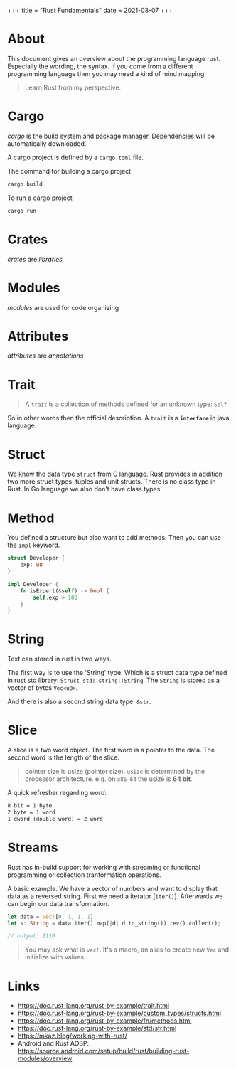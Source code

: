 +++
title = "Rust Fundamentals"
date = 2021-03-07
+++

# About
This document gives an overview about the programming language rust. Especially the wording, the syntax. If you come from a different programming language then you may need a kind of mind mapping.

> Learn Rust from my perspective.

# Cargo
_cargo_ is the build system and package manager. Dependencies will be automatically downloaded.

A cargo project is defined by a `cargo.toml` file.

The command for building a cargo project
```bash
cargo build
```

To run a cargo project
```bash
cargo run
```

# Crates
_crates_ are _libraries_

# Modules
_modules_ are used for code organizing

# Attributes
_attributes_ are _annotations_

# Trait
> A `trait` is a collection of methods defined for an unknown type: `Self`

So in other words then the official description. A `trait` is a __`interface`__ in java language.

# Struct
We know the data type `struct` from C language. Rust provides in addition two more struct types: tuples and unit structs.
There is no class type in Rust. In Go language we also don't have class types.

# Method
You defined a structure but also want to add methods. Then you can use the `impl` keyword.

```rust
struct Developer {
    exp: u8
}

impl Developer {
    fn isExpert(&self) -> bool {
        self.exp > 100
    }
}
```

# String
Text can stored in rust in two ways.

The first way is to use the 'String' type. Which is a struct data type defined in rust std library: `Struct std::string::String`. The `String` is stored as a vector of bytes `Vec<u8>`.

And there is also a second string data type: `&str`.

# Slice
A slice is a two word object. The first word is a pointer to the data. The second word is the length of the slice.

> pointer size is usize (pointer size). `usize` is determined by the processor architecture. e.g. on `x86-64` the usize is __64 bit__.

A quick refresher regarding _word_:
```txt
8 bit = 1 byte
2 byte = 1 word
1 dword (double word) = 2 word
```

# Streams
Rust has in-build support for working with streaming or functional programming or collection tranformation operations.

A basic example. We have a vector of numbers and want to display that data as a reversed string. First we need a iterator [`iter()`]. Afterwards we can begin our data transformation.

```rust
let data = vec![0, 1, 1, 1];
let s: String = data.iter().map(|d| d.to_string()).rev().collect();

// output: 1110
```

> You may ask what is `vec!`. It's a macro, an alias to create new `Vec` and initialize with values.

# Links
* https://doc.rust-lang.org/rust-by-example/trait.html
* https://doc.rust-lang.org/rust-by-example/custom_types/structs.html
* https://doc.rust-lang.org/rust-by-example/fn/methods.html
* https://doc.rust-lang.org/rust-by-example/std/str.html
* https://mkaz.blog/working-with-rust/
* Android and Rust AOSP: https://source.android.com/setup/build/rust/building-rust-modules/overview
